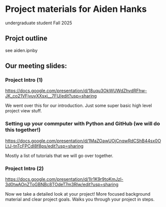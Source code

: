 # Project materials for Aiden Hanks 

undergraduate student Fall 2025

## Projct outline

see aiden.ipnby

## Our meeting slides:

### Project Intro (1)

 https://docs.google.com/presentation/d/18uqu3OkWUWdZhvdRFhw-JK_co21VFjvuyXXsxi__7FU/edit?usp=sharing
 
We went over this for our introduction. Just some super basic high level project view stuff. 
 
### Setting up your commputer with Python and GitHub (we will do this together!)

https://docs.google.com/presentation/d/1MaZOawUOjCnqwRdCShB44sx0OLtJ-tnTcFPCdI8f8ps/edit?usp=sharing

  Mostly a list of tutorials that we will go over together.
   
### Project Intro (2)

https://docs.google.com/presentation/d/1Ir1K9r9toKmJzl-3d0twAOnZToGBNBc8TOdeT7m3Rlw/edit?usp=sharing

 Now we take a detailed look at your project! More focused background material and clear project goals. Walks you through your project in steps.
